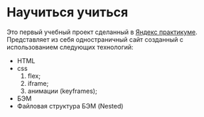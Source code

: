 # Научиться учиться

Это первый учебный проект сделанный в [Яндекс практикуме](https://practicum.yandex.ru). Представляет из себя одностраничный сайт созданный с использованием следующих технологий:

* HTML
* css
  1. flex;
  2. iframe;
  3. анимации (keyframes);
* БЭМ
* Файловая структура БЭМ (Nested)


